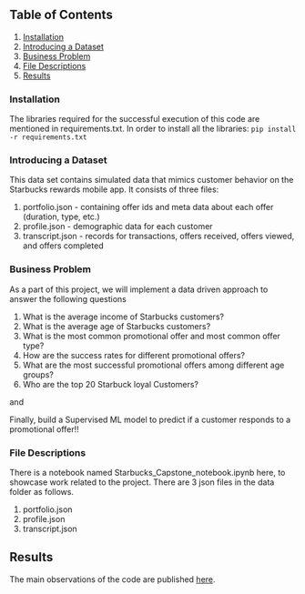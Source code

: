 ## Table of Contents
1. [Installation](#installation)
2. [Introducing a Dataset](#dataset-introduction)
3. [Business Problem](#business-problem)
4. [File Descriptions](#files)
5. [Results](#results)

### Installation <a name="installation"></a>
The libraries required for the successful execution of this code are mentioned in requirements.txt. In order to install all the libraries:
`pip install -r requirements.txt`

### Introducing a Dataset <a name="dataset-introduction"></a>
This data set contains simulated data that mimics customer behavior on the Starbucks rewards mobile app. It consists of three files:

1. portfolio.json - containing offer ids and meta data about each offer (duration, type, etc.)
2. profile.json - demographic data for each customer
3. transcript.json - records for transactions, offers received, offers viewed, and offers completed

### Business Problem <a name="business-problem"></a>
As a part of this project, we will implement a data driven approach to answer the following questions
1. What is the average income of Starbucks customers?
2. What is the average age of Starbucks customers?
3. What is the most common promotional offer and most common offer type?
4. How are the success rates for different promotional offers?
5. What are the most successful promotional offers among different age groups?
6. Who are the top 20 Starbuck loyal Customers?

and

Finally, build a Supervised ML model to predict if a customer responds to a promotional offer!!

### File Descriptions <a name="files"></a>
There is a notebook named Starbucks_Capstone_notebook.ipynb here, to showcase work related to the project. There are 3 json files in the data folder as follows.
1. portfolio.json 
2. profile.json 
3. transcript.json

## Results<a name="results"></a>
The main observations of the code are published [here]().
